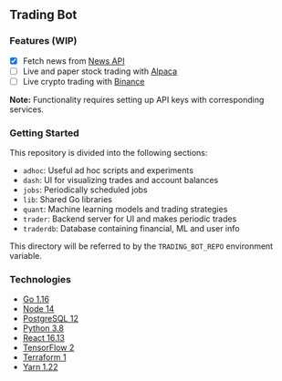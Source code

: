 ## Trading Bot

### Features (WIP)

- [x] Fetch news from [News API](https://newsapi.org/)
- [ ] Live and paper stock trading with [Alpaca](https://alpaca.markets/)
- [ ] Live crypto trading with [Binance](https://www.binance.com/en)

**Note:** Functionality requires setting up API keys with corresponding services.

### Getting Started

This repository is divided into the following sections:

- `adhoc`: Useful ad hoc scripts and experiments
- `dash`: UI for visualizing trades and account balances
- `jobs`: Periodically scheduled jobs
- `lib`: Shared Go libraries
- `quant`: Machine learning models and trading strategies
- `trader`: Backend server for UI and makes periodic trades
- `traderdb`: Database containing financial, ML and user info

This directory will be referred to by the `TRADING_BOT_REPO` environment variable.

### Technologies

- [Go 1.16](https://golang.org/)
- [Node 14](https://nodejs.org/en/)
- [PostgreSQL 12](https://www.postgresql.org/)
- [Python 3.8](https://www.python.org/)
- [React 16.13](https://reactjs.org/)
- [TensorFlow 2](https://www.tensorflow.org/)
- [Terraform 1](https://www.terraform.io/)
- [Yarn 1.22](https://classic.yarnpkg.com/lang/en/)
